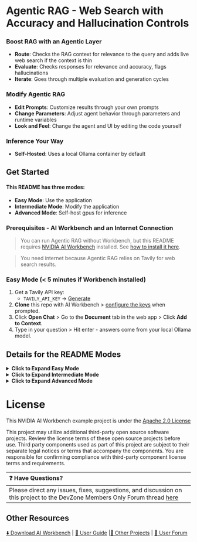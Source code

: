 # Agentic RAG - Web Search with Accuracy and Hallucination Controls

### Boost RAG with an Agentic Layer
- **Route**: Checks the RAG context for relevance to the query and adds live web search if the context is thin
- **Evaluate**: Checks responses for relevance and accuracy, flags hallucinations
- **Iterate**: Goes through multiple evaluation and generation cycles

### Modify Agentic RAG
- **Edit Prompts**: Customize results through your own prompts
- **Change Parameters**: Adjust agent behavior through parameters and runtime variables
- **Look and Feel**: Change the agent and UI by editing the code yourself

### Inference Your Way
- **Self-Hosted**: Uses a local Ollama container by default

## Get Started 

#### This README has three modes:
- **Easy Mode**: Use the application
- **Intermediate Mode**: Modify the application
- **Advanced Mode**: Self-host gpus for inference

### Prerequisites - AI Workbench and an Internet Connection

> You can run Agentic RAG without Workbench, but this README requires [NVIDIA AI Workbench](https://www.nvidia.com/en-us/deep-learning-ai/solutions/data-science/workbench/) installed.
> See [how to install it here](https://docs.nvidia.com/ai-workbench/user-guide/latest/installation/overview.html).

> You need internet because Agentic RAG relies on Tavily for web search results.

### Easy Mode (< 5 minutes if Workbench installed)
1. Get a Tavily API key:
   - ``TAVILY_API_KEY`` → [Generate](https://tavily.com)
2. **Clone** this repo with AI Workbench > [configure the keys](https://docs.nvidia.com/ai-workbench/user-guide/latest/environment/variables.html#basic-usage-for-environment-variables) when prompted.  
3. Click **Open Chat** > Go to the **Document** tab in the web app > Click **Add to Context**.  
4. Type in your question > Hit enter - answers come from your local Ollama model.

## Details for the README Modes
<details>
<summary><strong>Click to Expand Easy Mode</strong></summary>

<img src="data/readme-images/static/agentic-rag-screen-shot.png" width="80%" height="auto" alt="Agentic RAG Web App Screenshot">

### Clone Project > Start Chat >  Create Context >  Ask Questions


| Steps | What can go wrong | Screen shot |
|------|--------------------|-------------|
| 1. Open the Desktop App > Select [local](https://docs.nvidia.com/ai-workbench/user-guide/latest/locations/locations.html). | Probably a  Docker Desktop issue (if selected on install). **Fix**:  See [troubleshooting here](https://docs.nvidia.com/ai-workbench/user-guide/latest/troubleshooting/troubleshooting.html) | <p align="center"><img src="./data/readme-images/desktop-icon.png" width="120" alt="Desktop App Icon"></p> |
| 2. Click **Clone Project** > Paste repository [URL](https://github.com/NVIDIA/workbench-example-agentic-rag) > **Clone** | Incorrect URL. **Fix**: use the correct URL. | <img src="./data/readme-images/clone-button.png" width="250" height="auto" alt="Clone Button"> |
| 3. Click **Resolve Now** > Enter your Tavily API key. | You don't see the banner. **Fix**: go to **Project Container > Variables > Configure** for API keys. See [docs here](https://docs.nvidia.com/ai-workbench/user-guide/latest/environment/variables.html) | <img src="./data/readme-images/resolve-now.png" width="200" height="auto" alt="Resolve Now Warning"> |
| 4. Click **Open Chat**. | Very little can go wrong here | <img src="./data/readme-images/open-chat-screen-shot.png" width="250" height="auto" alt="Open Chat Button"> |
| 5. Click **Documents > Create Context**. | Incorrect API key. Fix per Step 3 above. | <img src="./data/readme-images/add-to-context-button.png" width="300" height="auto" alt="Add to Context Button"> |
| 6. Type question > Hit  enter. |  Incorrect API key. Fix per Step 3 above. | <img src="./data/readme-images/hit-enter.png" width="200" height="auto" alt="Chat Text"> |

### Clear Context > Change URLs > Create Context  > Ask Questions

Use these steps when you want to work with your own documents and your own prompts.

| Steps | What can go wrong | Screen shot | 
|------|--------------------|-------------|
| 1. Click **Documents > Clear Context**. | Very little. | Vector DB reset. |
| 2. Delete the URLs > Add your own > Click **Add to Context**. |   URLs that can't be resolved. **Fix**: Enter appropriate URLs | New context. |
| 3. Type question > Hit enter. |  Incorrect API key. **Fix**: Fix per Step 3 in table above. | Triggers the agent. |


</details>

<details>
<summary><strong>Click to Expand Intermediate Mode</strong></summary>

## Intermediate Mode
<img src="code/chatui/static/agentic-flow.png" width="100%" height="auto" alt="Diagram of Agentic Framework">

#### See [Full Intermediate Mode Instructions Here](agentic-rag-docs/intermediate-edit-code.md)

This application is a quick prototype and not a robust piece of software. So there are **many** opportunities to improve it.

1. [Fork](https://docs.github.com/en/pull-requests/collaborating-with-pull-requests/working-with-forks/fork-a-repo#forking-a-repository) this project to your own GitHub account. Then clone it in Workbench
2. [Add VS Code to the project](https://docs.nvidia.com/ai-workbench/user-guide/latest/applications/vs-code.html)
3. Create an ``experiment`` branch to protect main
4. Open VS Code from the Desktop App and edit the application code
   - Change recursion limit, number of web sites returned by Tavily, whether previous searches are saved
   - Add new endpoints from build.nvidia.com
   - Change the look and feel of the Gradio app or add new features
   - Modify the agent
   - Fix any bugs you find


</details>

<details>
<summary><strong>Click to Expand Advanced Mode</strong></summary>

## Advanced Mode
### See [Full Advanced Mode Instructions Here](agentic-rag-docs/self-host.md).
Use these details if you want to modify the application, e.g. by configuring prompts, adding your own endpoints, changing the Gradio app or whatever else occurs to you.

1. Set up a Linux box with an NVIDIA GPU and Docker.
2. Deploy an Ollama container or an NVIDIA NIM on that host.
   - The compose file automatically pulls the model specified by `OLLAMA_MODEL` in `variables.env` when the Ollama container starts. The default is `llama3-chatqa:8b`.
   - Change this value if you prefer a different LLM.
3. Documents are embedded into a local FAISS vector index stored under `data/`.
   No additional vector database services are required.





</details>

# License
This NVIDIA AI Workbench example project is under the [Apache 2.0 License](https://github.com/NVIDIA/workbench-example-agentic-rag/blob/main/LICENSE.txt)

This project may utilize additional third-party open source software projects. Review the license terms of these open source projects before use. Third party components used as part of this project are subject to their separate legal notices or terms that accompany the components. You are responsible for confirming compliance with third-party component license terms and requirements. 

| :question: Have Questions?  |
| :---------------------------|
| Please direct any issues, fixes, suggestions, and discussion on this project to the DevZone Members Only Forum thread [here](https://forums.developer.nvidia.com/t/support-workbench-example-project-agentic-rag/303414) |



## Other Resources
<!-- Links -->
[:arrow_down: Download AI Workbench](https://www.nvidia.com/en-us/deep-learning-ai/solutions/data-science/workbench/) | [:book: User Guide](https://docs.nvidia.com/ai-workbench/) |[:open_file_folder: Other Projects](https://docs.nvidia.com/ai-workbench/user-guide/latest/quickstart/example-projects.html) | [:rotating_light: User Forum](https://forums.developer.nvidia.com/t/support-workbench-example-project-agentic-rag/303414)

